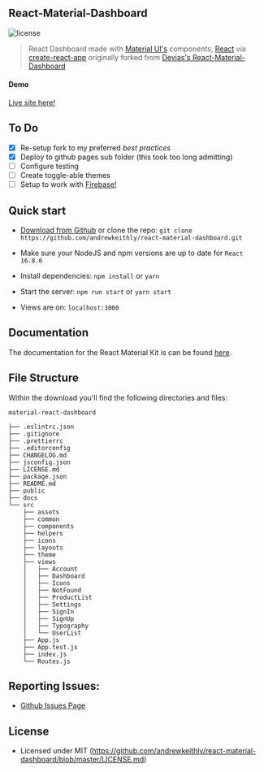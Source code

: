 ## React-Material-Dashboard

![license](https://img.shields.io/badge/license-MIT-blue.svg)

> React Dashboard made with [Material UI's](https://material-ui.com/) components, [React](https://reactjs.org/) via [create-react-app](https://facebook.github.io/create-react-app) originally forked from [Devias's React-Material-Dashboard](https://react-material-dashboard.devias.io/dashboard)

#### Demo

[Live site here!](https://andrewkeithly.github.io/react-material-dashboard)

## To Do

- [x] Re-setup fork to my preferred _best practices_
- [x] Deploy to github pages sub folder (this took too long admitting)
- [ ] Configure testing
- [ ] Create toggle-able themes
- [ ] Setup to work with [Firebase!](https://firebase.google.com/)

## Quick start

- [Download from Github](https://github.com/andrewkeithly/react-material-dashboard/archive/master.zip) or clone the repo: `git clone https://github.com/andrewkeithly/react-material-dashboard.git`

- Make sure your NodeJS and npm versions are up to date for `React 16.8.6`

- Install dependencies: `npm install` or `yarn`

- Start the server: `npm run start` or `yarn start`

- Views are on: `localhost:3000`

## Documentation

The documentation for the React Material Kit is can be found [here](https://material-ui.com).

## File Structure

Within the download you'll find the following directories and files:

```
material-react-dashboard

├── .eslintrc.json
├── .gitignore
├── .prettierrc
├── .editorconfig
├── CHANGELOG.md
├── jsconfig.json
├── LICENSE.md
├── package.json
├── README.md
├── public
├── docs
└── src
	├── assets
	├── common
	├── components
	├── helpers
	├── icons
	├── layouts
	├── theme
	├── views
	│	├── Account
	│	├── Dashboard
	│	├── Icons
	│	├── NotFound
	│	├── ProductList
	│	├── Settings
	│	├── SignIn
	│	├── SignUp
	│	├── Typography
	│	└── UserList
	├── App.js
	├── App.test.js
	├── index.js
	└── Routes.js
```

## Reporting Issues:

- [Github Issues Page](https://github.com/andrewkeithly/react-material-dashboard/issues)

## License

- Licensed under MIT (https://github.com/andrewkeithly/react-material-dashboard/blob/master/LICENSE.md)
